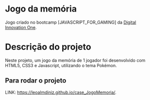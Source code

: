 # Jogo da memória
Jogo criado no bootcamp [JAVASCRIPT_FOR_GAMING] da [Digital Innovation One](https://digitalinnovation.one).

# Descrição do projeto
Neste projeto, um jogo da memória de 1 jogador foi desenvolvido com HTML5, CSS3 e Javascript, utilizando o tema Pokémon.

## Para rodar o projeto
LINK: https://leoalmdiniz.github.io/case_JogoMemoria/.

